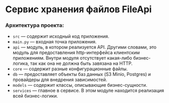 #  Сервис хранения файлов FileApi

### Архитектура проекта:

- `src` — содержит исходный код приложения.
- `main.py` — входная точка приложения.
- `api` — модуль, в котором реализуется API. Другими словами, это модуль для предоставления http-интерфейса клиентским приложениям. Внутри модуля отсутствует какая-либо бизнес-логика, так как она не должна быть завязана на HTTP.
- `core` — содержит разные конфигурационные файлы.
- `db` — предоставляет объекты баз данных (S3 Minio, Postgres) и провайдеры для внедрения зависимостей.
- `models` — содержит классы, описывающие бизнес-сущности.
- `services` — главное в сервисе. В этом модуле находится реализация всей бизнес-логики.